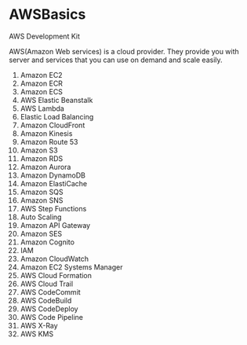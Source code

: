 # AWSBasics
AWS Development Kit

AWS(Amazon Web services) is a cloud provider.
They provide you with server and services that you can use on demand and scale easily.


1. Amazon EC2
2. Amazon ECR
3. Amazon ECS
4. AWS Elastic Beanstalk
5. AWS Lambda
6. Elastic Load Balancing
7. Amazon CloudFront
8. Amazon Kinesis
9. Amazon Route 53
10. Amazon S3
11. Amazon RDS
12. Amazon Aurora
13. Amazon DynamoDB
14. Amazon ElastiCache
15. Amazon SQS
16. Amazon SNS
17. AWS Step Functions
18. Auto Scaling
19. Amazon API Gateway
20. Amazon SES
21. Amazon Cognito
22. IAM
23. Amazon CloudWatch
24. Amazon EC2 Systems Manager
25. AWS Cloud Formation
26. AWS Cloud Trail
27. AWS CodeCommit
28. AWS CodeBuild
29. AWS CodeDeploy
30. AWS Code Pipeline
31. AWS X-Ray
32. AWS KMS

